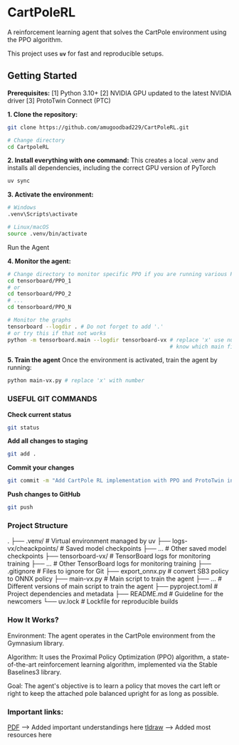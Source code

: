 # CartPoleRL

A reinforcement learning agent that solves the CartPole environment using the PPO algorithm.

This project uses **`uv`** for fast and reproducible setups.

## Getting Started

**Prerequisites:** 
[1] Python 3.10+
[2] NVIDIA GPU updated to the latest NVIDIA driver
[3] ProtoTwin Connect (PTC)

**1. Clone the repository:**
```bash
git clone https://github.com/amugoodbad229/CartPoleRL.git

# Change directory
cd CartpoleRL
```

**2. Install everything with one command:**
This creates a local .venv and installs all dependencies, including the correct GPU version of PyTorch

```bash
uv sync
```

**3. Activate the environment:**

```bash
# Windows
.venv\Scripts\activate

# Linux/macOS 
source .venv/bin/activate
```
Run the Agent

**4. Monitor the agent:**

```bash
# Change directory to monitor specific PPO if you are running various PPO models (optional)
cd tensorboard/PPO_1
# or
cd tensorboard/PPO_2 
# ...
cd tensorboard/PPO_N

# Monitor the graphs
tensorboard --logdir . # Do not forget to add '.'
# or try this if that not works
python -m tensorboard.main --logdir tensorboard-vx # replace 'x' use number 0, 1, 2 to 
                                                   # know which main file you re running
```

**5. Train the agent**
Once the environment is activated, train the agent by running:

```bash
python main-vx.py # replace 'x' with number
```

### USEFUL GIT COMMANDS

**Check current status**
```bash
git status
```

**Add all changes to staging**
```bash
git add .
```

**Commit your changes**
```bash
git commit -m "Add CartPole RL implementation with PPO and ProtoTwin integration"
```

**Push changes to GitHub**
```bash
git push
```

### Project Structure

.
├── .venv/                   # Virtual environment managed by uv
├── logs-vx/cheackpoints/    # Saved model checkpoints
├── ...                      # Other saved model checkpoints
├── tensorboard-vx/          # TensorBoard logs for monitoring training
├── ...                      # Other TensorBoard logs for monitoring training
├── .gitignore               # Files to ignore for Git
├── export_onnx.py           # convert SB3 policy to ONNX policy
├── main-vx.py               # Main script to train the agent
├── ...                      # Different versions of main script to train the agent
├── pyproject.toml           # Project dependencies and metadata
├── README.md                # Guideline for the newcomers
└── uv.lock                  # Lockfile for reproducible builds

### How It Works?

Environment: The agent operates in the CartPole environment from the Gymnasium library.

Algorithm: It uses the Proximal Policy Optimization (PPO) algorithm, a state-of-the-art reinforcement learning algorithm, implemented via the Stable Baselines3 library.

Goal: The agent's objective is to learn a policy that moves the cart left or right to keep the attached pole balanced upright for as long as possible.

### Important links:

[PDF](https://jumpshare.com/share/5R2Vt26zIvwhY93lSeQS) --> Added important understandings here
[tldraw](https://www.tldraw.com/f/T6oHe2VW4S5P4fRhE0Aqv?d=v-941.3915.2132.1013.0Nu4aCQvq1Lg7bbzkZt0N) --> Added most resources here
